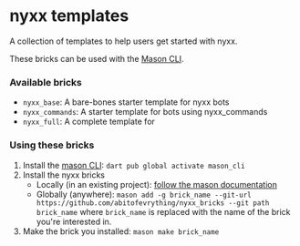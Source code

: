 # nyxx templates

A collection of templates to help users get started with nyxx.

These bricks can be used with the [Mason CLI](https://pub.dev/packages/mason_cli).

### Available bricks
- `nyxx_base`: A bare-bones starter template for nyxx bots
- `nyxx_commands`: A starter template for bots using nyxx_commands
- `nyxx_full`: A complete template for

### Using these bricks
1. Install the [mason CLI](https://pub.dev/packages/mason_cli): `dart pub global activate mason_cli`
2. Install the nyxx bricks
    - Locally (in an existing project): [follow the mason documentation](https://pub.dev/packages/mason_cli#initializing)
    - Globally (anywhere): `mason add -g brick_name --git-url https://github.com/abitofevrything/nyxx_bricks --git path brick_name` where `brick_name` is replaced with the name of the brick you're interested in.
3. Make the brick you installed: `mason make brick_name`
